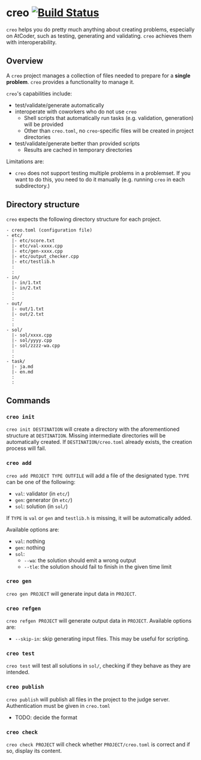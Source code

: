 # creo [![Build Status](https://travis-ci.com/koba-e964/creo.svg?branch=master)](https://travis-ci.com/koba-e964/creo)

`creo` helps you do pretty much anything about creating problems, especially on AtCoder, such as testing, generating and validating. `creo` achieves them with interoperability.

## Overview
A `creo` project manages a collection of files needed to prepare for a **single problem**. `creo` provides a functionality to manage it.

`creo`'s capabilities include:
- test/validate/generate automatically
- interoperate with coworkers who do not use `creo`
  - Shell scripts that automatically run tasks (e.g. validation, generation) will be provided
  - Other than `creo.toml`, no `creo`-specific files will be created in project directories
- test/validate/generate better than provided scripts
  - Results are cached in temporary directories
  

Limitations are:
- `creo` does not support testing multiple problems in a problemset. If you want to do this, you need to do it manually (e.g. running `creo` in each subdirectory.)

## Directory structure
`creo` expects the following directory structure for each project.

```
- creo.toml (configuration file)
- etc/
  |- etc/score.txt
  |- etc/val-xxxx.cpp
  |- etc/gen-xxxx.cpp
  |- etc/output_checker.cpp
  |- etc/testlib.h
  :
  :
- in/
  |- in/1.txt
  |- in/2.txt
  :
  :
- out/
  |- out/1.txt
  |- out/2.txt
  :
  :
- sol/
  |- sol/xxxx.cpp
  |- sol/yyyy.cpp
  |- sol/zzzz-wa.cpp
  :
  :
- task/
  |- ja.md
  |- en.md
  :
  :
```

## Commands
### `creo init`
`creo init DESTINATION` will create a directory with the aforementioned structure at `DESTINATION`. Missing intermediate directories will be automatically created.
If `DESTINATION/creo.toml` already exists, the creation process will fail.

### `creo add`
`creo add PROJECT TYPE OUTFILE` will add a file of the designated type.
`TYPE` can be one of the following:
- `val`: validator (in `etc/`)
- `gen`: generator (in `etc/`)
- `sol`: solution (in `sol/`)

If `TYPE` is `val` or `gen` and `testlib.h` is missing, it will be automatically added.

Available options are:
- `val`: nothing
- `gen`: nothing
- `sol`:
  - `--wa`: the solution should emit a wrong output 
  - `--tle`: the solution should fail to finish in the given time limit 

### `creo gen`
`creo gen PROJECT` will generate input data in `PROJECT`.

### `creo refgen`
`creo refgen PROJECT` will generate output data in `PROJECT`.
Available options are:
- `--skip-in`: skip generating input files. This may be useful for scripting.

### `creo test`
`creo test` will test all solutions in `sol/`, checking if they behave as they are intended.

### `creo publish`
`creo publish` will publish all files in the project to the judge server.
Authentication must be given in `creo.toml`
- TODO: decide the format

### `creo check`
`creo check PROJECT` will check whether `PROJECT/creo.toml` is correct and if so, display its content.
